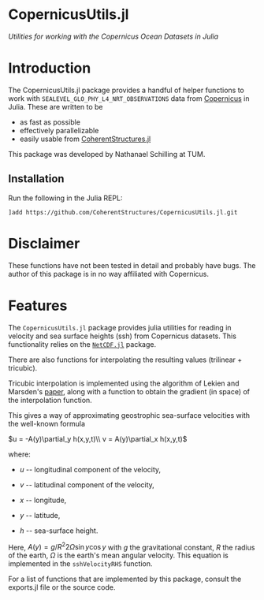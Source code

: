 # CopernicusUtils.jl

*Utilities for working with the Copernicus Ocean Datasets in Julia*

# Introduction

The CopernicusUtils.jl package provides a handful of helper functions to work with
`SEALEVEL_GLO_PHY_L4_NRT_OBSERVATIONS` data from [Copernicus](http://marine.copernicus.eu/) in Julia.
These are written to be
   * as fast as possible
   * effectively parallelizable
   * easily usable from [CoherentStructures.jl](https://github.com/CoherentStructures/CoherentStructures.jl)

This package was developed by Nathanael Schilling at TUM.

## Installation

Run the following in the Julia REPL:

    ]add https://github.com/CoherentStructures/CopernicusUtils.jl.git

# Disclaimer

These functions have not been tested in detail and probably have bugs. The author of this package is in no way affiliated with Copernicus.

# Features

The `CopernicusUtils.jl` package provides julia utilities for reading in velocity and sea surface heights (ssh) from Copernicus datasets.
This functionality relies on the [`NetCDF.jl`](https://github.com/JuliaGeo/NetCDF.jl) package.

There are also functions for interpolating the resulting values (trilinear + tricubic).

Tricubic interpolation is implemented using the algorithm of Lekien and Marsden's [paper](http://www.cds.caltech.edu/~marsden/bib/2005/08-LeMa2005/LeMa2005.pdf), along with a function to obtain the gradient (in space) of the interpolation function.

This gives a way of approximating geostrophic sea-surface velocities with the well-known formula

$u = -A(y)\partial_y h(x,y,t)\\ v = A(y)\partial_x h(x,y,t)$

where:

*  $u$ -- longitudinal component of the velocity,

*  $v$ -- latitudinal component of the velocity,

*  $x$ -- longitude,

*  $y$ -- latitude,

*  $h$ -- sea-surface height.

Here, $A(y) = g/R^2 2 \Omega \sin y \cos y$  with $g$ the gravitational constant, $R$ the radius of the earth, $\Omega$ is the earth's mean angular velocity. This equation is implemented in the `sshVelocityRHS` function.

For a list of functions that are implemented by this package, consult the exports.jl file or the source code.
